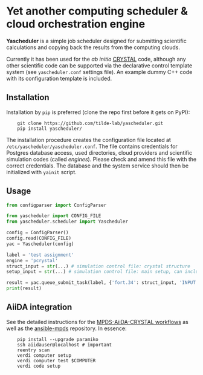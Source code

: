 Yet another computing scheduler & cloud orchestration engine
==========

**Yascheduler** is a simple job scheduler designed for submitting scientific calculations and copying back the results from the computing clouds.

Currently it has been used for the _ab initio_ [CRYSTAL](http://www.crystal.unito.it) code, although any other scientific code can be supported via the declarative control template system (see `yascheduler.conf` settings file). An example dummy C++ code with its configuration template is included.


Installation
------------
Installation by `pip` is preferred (clone the repo first before it gets on PyPI):
```
    git clone https://github.com/tilde-lab/yascheduler.git
    pip install yascheduler/
```
The installation procedure creates the configuration file located at `/etc/yascheduler/yascheduler.conf`.
The file contains credentials for Postgres database access, used directories, cloud providers and scientific simulation codes (called _engines_).
Please check and amend this file with the correct credentials. The database and the system service should then be initialized with `yainit` script.


Usage
------------

```python
from configparser import ConfigParser

from yascheduler import CONFIG_FILE
from yascheduler.scheduler import Yascheduler

config = ConfigParser()
config.read(CONFIG_FILE)
yac = Yascheduler(config)

label = 'test assignment'
engine = 'pcrystal'
struct_input = str(...) # simulation control file: crystal structure
setup_input = str(...) # simulation control file: main setup, can include struct_input

result = yac.queue_submit_task(label, {'fort.34': struct_input, 'INPUT': setup_input}, engine)
print(result)
```


AiiDA integration
------------

See the detailed instructions for the [MPDS-AiiDA-CRYSTAL workflows](https://github.com/mpds-io/mpds-aiida) as well as the [ansible-mpds](https://github.com/mpds-io/ansible-mpds) repository. In essence:
```
    pip install --upgrade paramiko
    ssh aiidauser@localhost # important
    reentry scan
    verdi computer setup
    verdi computer test $COMPUTER
    verdi code setup
```

